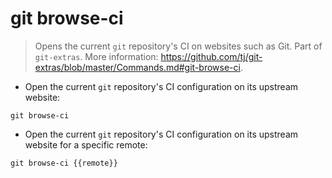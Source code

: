 # git browse-ci

> Opens the current `git` repository's CI on websites such as Git.
> Part of `git-extras`.
> More information: <https://github.com/tj/git-extras/blob/master/Commands.md#git-browse-ci>.

- Open the current `git` repository's CI configuration on its upstream website:

`git browse-ci`

- Open the current `git` repository's CI configuration on its upstream website for a specific remote:

`git browse-ci {{remote}}`
